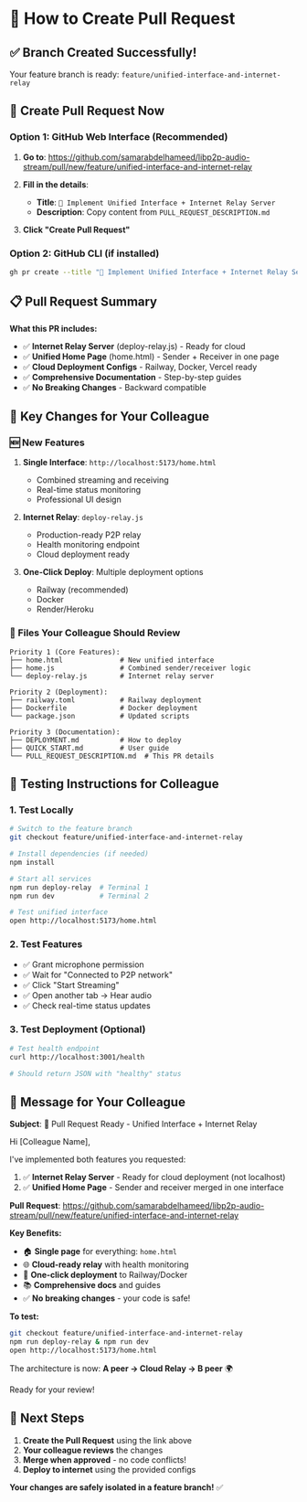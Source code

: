 # 🎯 How to Create Pull Request

## ✅ Branch Created Successfully!

Your feature branch is ready: `feature/unified-interface-and-internet-relay`

## 🔗 Create Pull Request Now

### Option 1: GitHub Web Interface (Recommended)
1. **Go to**: https://github.com/samarabdelhameed/libp2p-audio-stream/pull/new/feature/unified-interface-and-internet-relay

2. **Fill in the details**:
   - **Title**: `🚀 Implement Unified Interface + Internet Relay Server`
   - **Description**: Copy content from `PULL_REQUEST_DESCRIPTION.md`

3. **Click "Create Pull Request"**

### Option 2: GitHub CLI (if installed)
```bash
gh pr create --title "🚀 Implement Unified Interface + Internet Relay Server" --body-file PULL_REQUEST_DESCRIPTION.md
```

## 📋 Pull Request Summary

**What this PR includes:**
- ✅ **Internet Relay Server** (deploy-relay.js) - Ready for cloud
- ✅ **Unified Home Page** (home.html) - Sender + Receiver in one page
- ✅ **Cloud Deployment Configs** - Railway, Docker, Vercel ready
- ✅ **Comprehensive Documentation** - Step-by-step guides
- ✅ **No Breaking Changes** - Backward compatible

## 🎯 Key Changes for Your Colleague

### 🆕 New Features
1. **Single Interface**: `http://localhost:5173/home.html`
   - Combined streaming and receiving
   - Real-time status monitoring
   - Professional UI design

2. **Internet Relay**: `deploy-relay.js`
   - Production-ready P2P relay
   - Health monitoring endpoint
   - Cloud deployment ready

3. **One-Click Deploy**: Multiple deployment options
   - Railway (recommended)
   - Docker
   - Render/Heroku

### 📁 Files Your Colleague Should Review
```
Priority 1 (Core Features):
├── home.html              # New unified interface
├── home.js                # Combined sender/receiver logic
└── deploy-relay.js        # Internet relay server

Priority 2 (Deployment):
├── railway.toml           # Railway deployment
├── Dockerfile             # Docker deployment
└── package.json           # Updated scripts

Priority 3 (Documentation):
├── DEPLOYMENT.md          # How to deploy
├── QUICK_START.md         # User guide
└── PULL_REQUEST_DESCRIPTION.md  # This PR details
```

## 🧪 Testing Instructions for Colleague

### 1. Test Locally
```bash
# Switch to the feature branch
git checkout feature/unified-interface-and-internet-relay

# Install dependencies (if needed)
npm install

# Start all services
npm run deploy-relay  # Terminal 1
npm run dev           # Terminal 2

# Test unified interface
open http://localhost:5173/home.html
```

### 2. Test Features
- ✅ Grant microphone permission
- ✅ Wait for "Connected to P2P network"
- ✅ Click "Start Streaming"
- ✅ Open another tab → Hear audio
- ✅ Check real-time status updates

### 3. Test Deployment (Optional)
```bash
# Test health endpoint
curl http://localhost:3001/health

# Should return JSON with "healthy" status
```

## 💬 Message for Your Colleague

**Subject**: 🚀 Pull Request Ready - Unified Interface + Internet Relay

Hi [Colleague Name],

I've implemented both features you requested:

1. ✅ **Internet Relay Server** - Ready for cloud deployment (not localhost)
2. ✅ **Unified Home Page** - Sender and receiver merged in one interface

**Pull Request**: https://github.com/samarabdelhameed/libp2p-audio-stream/pull/new/feature/unified-interface-and-internet-relay

**Key Benefits:**
- 🏠 **Single page** for everything: `home.html`
- 🌐 **Cloud-ready relay** with health monitoring
- 🚀 **One-click deployment** to Railway/Docker
- 📚 **Comprehensive docs** and guides
- ✅ **No breaking changes** - your code is safe!

**To test:**
```bash
git checkout feature/unified-interface-and-internet-relay
npm run deploy-relay & npm run dev
open http://localhost:5173/home.html
```

The architecture is now: **A peer → Cloud Relay → B peer** 🌍

Ready for your review!

## 🎉 Next Steps

1. **Create the Pull Request** using the link above
2. **Your colleague reviews** the changes
3. **Merge when approved** - no code conflicts!
4. **Deploy to internet** using the provided configs

**Your changes are safely isolated in a feature branch!** ✅